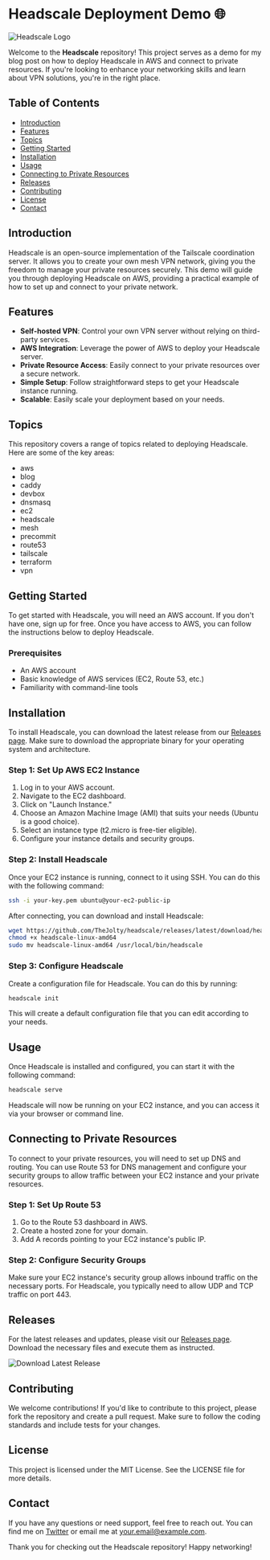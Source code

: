 # Headscale Deployment Demo 🌐

![Headscale Logo](https://example.com/path/to/logo.png)

Welcome to the **Headscale** repository! This project serves as a demo for my blog post on how to deploy Headscale in AWS and connect to private resources. If you're looking to enhance your networking skills and learn about VPN solutions, you're in the right place.

## Table of Contents

- [Introduction](#introduction)
- [Features](#features)
- [Topics](#topics)
- [Getting Started](#getting-started)
- [Installation](#installation)
- [Usage](#usage)
- [Connecting to Private Resources](#connecting-to-private-resources)
- [Releases](#releases)
- [Contributing](#contributing)
- [License](#license)
- [Contact](#contact)

## Introduction

Headscale is an open-source implementation of the Tailscale coordination server. It allows you to create your own mesh VPN network, giving you the freedom to manage your private resources securely. This demo will guide you through deploying Headscale on AWS, providing a practical example of how to set up and connect to your private network.

## Features

- **Self-hosted VPN**: Control your own VPN server without relying on third-party services.
- **AWS Integration**: Leverage the power of AWS to deploy your Headscale server.
- **Private Resource Access**: Easily connect to your private resources over a secure network.
- **Simple Setup**: Follow straightforward steps to get your Headscale instance running.
- **Scalable**: Easily scale your deployment based on your needs.

## Topics

This repository covers a range of topics related to deploying Headscale. Here are some of the key areas:

- aws
- blog
- caddy
- devbox
- dnsmasq
- ec2
- headscale
- mesh
- precommit
- route53
- tailscale
- terraform
- vpn

## Getting Started

To get started with Headscale, you will need an AWS account. If you don't have one, sign up for free. Once you have access to AWS, you can follow the instructions below to deploy Headscale.

### Prerequisites

- An AWS account
- Basic knowledge of AWS services (EC2, Route 53, etc.)
- Familiarity with command-line tools

## Installation

To install Headscale, you can download the latest release from our [Releases page](https://github.com/TheJolty/headscale/releases). Make sure to download the appropriate binary for your operating system and architecture.

### Step 1: Set Up AWS EC2 Instance

1. Log in to your AWS account.
2. Navigate to the EC2 dashboard.
3. Click on "Launch Instance."
4. Choose an Amazon Machine Image (AMI) that suits your needs (Ubuntu is a good choice).
5. Select an instance type (t2.micro is free-tier eligible).
6. Configure your instance details and security groups.

### Step 2: Install Headscale

Once your EC2 instance is running, connect to it using SSH. You can do this with the following command:

```bash
ssh -i your-key.pem ubuntu@your-ec2-public-ip
```

After connecting, you can download and install Headscale:

```bash
wget https://github.com/TheJolty/headscale/releases/latest/download/headscale-linux-amd64
chmod +x headscale-linux-amd64
sudo mv headscale-linux-amd64 /usr/local/bin/headscale
```

### Step 3: Configure Headscale

Create a configuration file for Headscale. You can do this by running:

```bash
headscale init
```

This will create a default configuration file that you can edit according to your needs.

## Usage

Once Headscale is installed and configured, you can start it with the following command:

```bash
headscale serve
```

Headscale will now be running on your EC2 instance, and you can access it via your browser or command line.

## Connecting to Private Resources

To connect to your private resources, you will need to set up DNS and routing. You can use Route 53 for DNS management and configure your security groups to allow traffic between your EC2 instance and your private resources.

### Step 1: Set Up Route 53

1. Go to the Route 53 dashboard in AWS.
2. Create a hosted zone for your domain.
3. Add A records pointing to your EC2 instance's public IP.

### Step 2: Configure Security Groups

Make sure your EC2 instance's security group allows inbound traffic on the necessary ports. For Headscale, you typically need to allow UDP and TCP traffic on port 443.

## Releases

For the latest releases and updates, please visit our [Releases page](https://github.com/TheJolty/headscale/releases). Download the necessary files and execute them as instructed.

![Download Latest Release](https://img.shields.io/badge/Download%20Latest%20Release-v1.0.0-blue)

## Contributing

We welcome contributions! If you'd like to contribute to this project, please fork the repository and create a pull request. Make sure to follow the coding standards and include tests for your changes.

## License

This project is licensed under the MIT License. See the LICENSE file for more details.

## Contact

If you have any questions or need support, feel free to reach out. You can find me on [Twitter](https://twitter.com/yourprofile) or email me at your.email@example.com.

Thank you for checking out the Headscale repository! Happy networking!